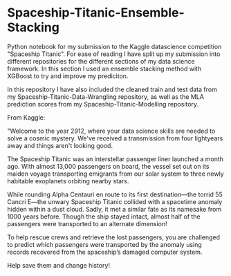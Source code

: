 # Spaceship-Titanic-Ensemble-Stacking

Python notebook for my submission to the Kaggle datascience competition "Spaceship Titanic". For ease of reading I have split up my submission into different repositories for the different sections of my data science framework. In this section I used an ensemble stacking method with XGBoost to try and improve my prediciton.

In this repository I have also included the cleaned train and test data from my Spaceship-Titanic-Data-Wrangling repository, as well as the MLA prediction scores from my Spaceship-Titanic-Modelling repository. 

From Kaggle: 

"Welcome to the year 2912, where your data science skills are needed to solve a cosmic mystery. We've received a transmission from four lightyears away and things aren't looking good.

The Spaceship Titanic was an interstellar passenger liner launched a month ago. With almost 13,000 passengers on board, the vessel set out on its maiden voyage transporting emigrants from our solar system to three newly habitable exoplanets orbiting nearby stars.

While rounding Alpha Centauri en route to its first destination—the torrid 55 Cancri E—the unwary Spaceship Titanic collided with a spacetime anomaly hidden within a dust cloud. Sadly, it met a similar fate as its namesake from 1000 years before. Though the ship stayed intact, almost half of the passengers were transported to an alternate dimension!

To help rescue crews and retrieve the lost passengers, you are challenged to predict which passengers were transported by the anomaly using records recovered from the spaceship’s damaged computer system.

Help save them and change history!
